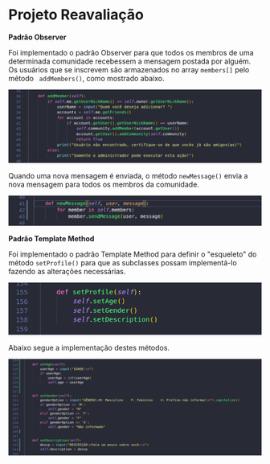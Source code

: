 # Projeto Reavaliação

**Padrão Observer**

Foi implementado o padrão Observer para que todos os membros de uma determinada comunidade recebessem a mensagem postada por alguém.
Os usuários que se inscrevem são armazenados no array ``` members[] ``` pelo método ``` addMembers()```, como mostrado abaixo.

![adicionandoMembro](https://github.com/gideaopinheiro/iFace/blob/master/imgs/adicionandoMembro.png)

Quando uma nova mensagem é enviada, o método ``` newMessage() ``` envia a nova mensagem para todos os membros da comunidade.

![atualizandoObservers](https://github.com/gideaopinheiro/iFace/blob/master/imgs/atualizandoObservers.png)


**Padrão Template Method**

Foi implementado o padrão Template Method para definir o "esqueleto" do método ```setProfile()``` para que as subclasses possam implementá-lo fazendo as alterações necessárias.

![templateMethod](https://github.com/gideaopinheiro/iFace/blob/master/imgs/templateMethod.png)

Abaixo segue a implementação destes métodos.

![métodos](https://github.com/gideaopinheiro/iFace/blob/master/imgs/implementando.png)
